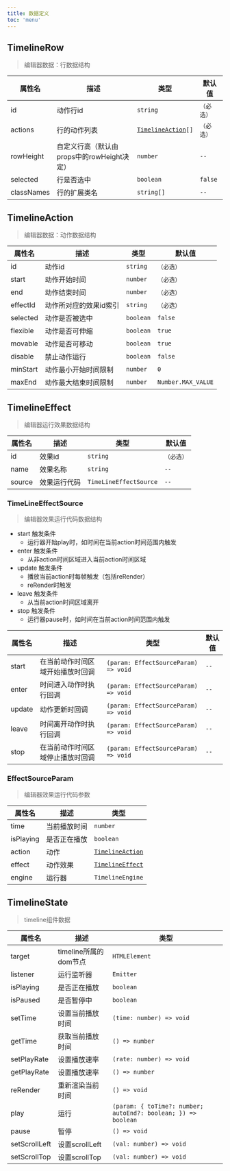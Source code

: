 ```yaml
---
title: 数据定义
toc: 'menu'
---
```


## TimelineRow

> 编辑器数据：行数据结构

<table>
  <thead>
    <tr>
      <th>属性名</th>
      <th>描述</th>
      <th>类型</th>
      <th>默认值</th>
    </tr>
  </thead>
  <tbody>
  </tbody>
    <tr>
      <td>id</td>
      <td>动作行id</td>
      <td>
        <code>string</code>
      </td>
      <td>
        <code>（必选）</code>
      </td>
    </tr>
    <tr>
      <td>actions</td>
      <td>行的动作列表</td>
      <td>
        <code><a href="/data#timelineaction">TimelineAction</a>[]</code>
      </td>
      <td>
        <code>（必选）</code>
      </td>
    </tr>
    <tr>
      <td>rowHeight</td>
      <td>自定义行高（默认由props中的rowHeight决定）</td>
      <td>
        <code>number</code>
      </td>
      <td>
        <code>--</code>
      </td>
    </tr>
    <tr>
      <td>selected</td>
      <td>行是否选中</td>
      <td>
        <code>boolean</code>
      </td>
      <td>
        <code>false</code>
      </td>
    </tr>
    <tr>
      <td>classNames</td>
      <td>行的扩展类名</td>
      <td>
        <code>string[]</code>
      </td>
      <td>
        <code>--</code>
      </td>
    </tr>
</table>


## TimelineAction

> 编辑器数据：动作数据结构

<table>
  <thead>
    <tr>
      <th>属性名</th>
      <th>描述</th>
      <th>类型</th>
      <th>默认值</th>
    </tr>
  </thead>
  <tbody>
  </tbody>
    <tr>
      <td>id</td>
      <td>动作id</td>
      <td>
        <code>string</code>
      </td>
      <td>
        <code>（必选）</code>
      </td>
    </tr>
    <tr>
      <td>start</td>
      <td>动作开始时间</td>
      <td>
        <code>number</code>
      </td>
      <td>
        <code>（必选）</code>
      </td>
    </tr>
    <tr>
      <td>end</td>
      <td>动作结束时间</td>
      <td>
        <code>number</code>
      </td>
      <td>
        <code>（必选）</code>
      </td>
    </tr>
    <tr>
      <td>effectId</td>
      <td>动作所对应的效果id索引</td>
      <td>
        <code>string</code>
      </td>
      <td>
        <code>（必选）</code>
      </td>
    </tr>
    <tr>
      <td>selected</td>
      <td>动作是否被选中</td>
      <td>
        <code>boolean</code>
      </td>
      <td>
        <code>false</code>
      </td>
    </tr>
    <tr>
      <td>flexible</td>
      <td>动作是否可伸缩</td>
      <td>
        <code>boolean</code>
      </td>
      <td>
        <code>true</code>
      </td>
    </tr>
    <tr>
      <td>movable</td>
      <td>动作是否可移动</td>
      <td>
        <code>boolean</code>
      </td>
      <td>
        <code>true</code>
      </td>
    </tr>
    <tr>
      <td>disable</td>
      <td>禁止动作运行</td>
      <td>
        <code>boolean</code>
      </td>
      <td>
        <code>false</code>
      </td>
    </tr>
    <tr>
      <td>minStart</td>
      <td>动作最小开始时间限制</td>
      <td>
        <code>number</code>
      </td>
      <td>
        <code>0</code>
      </td>
    </tr>
    <tr>
      <td>maxEnd</td>
      <td>动作最大结束时间限制</td>
      <td>
        <code>number</code>
      </td>
      <td>
        <code>Number.MAX_VALUE</code>
      </td>
    </tr>
</table>

## TimelineEffect

> 编辑器运行效果数据结构

<table>
  <thead>
    <tr>
      <th>属性名</th>
      <th>描述</th>
      <th>类型</th>
      <th>默认值</th>
    </tr>
  </thead>
  <tbody>
  </tbody>
    <tr>
      <td>id</td>
      <td>效果id</td>
      <td>
        <code>string</code>
      </td>
      <td>
        <code>（必选）</code>
      </td>
    </tr>
     <tr>
      <td>name</td>
      <td>效果名称</td>
      <td>
        <code>string</code>
      </td>
      <td>
        <code>--</code>
      </td>
    </tr>
     <tr>
      <td>source</td>
      <td>效果运行代码</td>
      <td>
        <code>TimeLineEffectSource</code>
      </td>
      <td>
        <code>--</code>
      </td>
    </tr>
</table>

### TimeLineEffectSource 

> 编辑器效果运行代码数据结构

+ start 触发条件
  + 运行器开始play时，如时间在当前action时间范围内触发
+ enter 触发条件
  + 从非action时间区域进入当前action时间区域
+ update 触发条件
  + 播放当前action时每帧触发（包括reRender）
  + reRender时触发
+ leave 触发条件
  + 从当前action时间区域离开
+ stop 触发条件
  + 运行器pause时，如时间在当前action时间范围内触发

<table>
  <thead>
    <tr>
      <th>属性名</th>
      <th>描述</th>
      <th>类型</th>
      <th>默认值</th>
    </tr>
  </thead>
  <tbody>
  </tbody>
    <tr>
      <td>start</td>
      <td>在当前动作时间区域开始播放时回调</td>
      <td>
        <code>(param: EffectSourceParam) => void</code>
      </td>
      <td>
        <code>--</code>
      </td>
    </tr>
     <tr>
      <td>enter</td>
      <td>时间进入动作时执行回调</td>
      <td>
        <code>(param: EffectSourceParam) => void</code>
      </td>
      <td>
        <code>--</code>
      </td>
    </tr>
     <tr>
      <td>update</td>
      <td> 动作更新时回调</td>
      <td>
        <code>(param: EffectSourceParam) => void</code>
      </td>
      <td>
        <code>--</code>
      </td>
    </tr>
     <tr>
      <td>leave</td>
      <td> 时间离开动作时执行回调</td>
      <td>
        <code>(param: EffectSourceParam) => void</code>
      </td>
      <td>
        <code>--</code>
      </td>
    </tr>
     <tr>
      <td>stop</td>
      <td> 在当前动作时间区域停止播放时回调</td>
      <td>
        <code>(param: EffectSourceParam) => void</code>
      </td>
      <td>
        <code>--</code>
      </td>
    </tr>
</table>

### EffectSourceParam

> 编辑器效果运行代码参数

<table>
  <thead>
    <tr>
      <th>属性名</th>
      <th>描述</th>
      <th>类型</th>
    </tr>
  </thead>
  <tbody>
  </tbody>
    <tr>
      <td>time</td>
      <td>当前播放时间</td>
      <td>
        <code>number</code>
      </td>
    </tr>
    <tr>
      <td>isPlaying</td>
      <td>是否正在播放</td>
      <td>
        <code>boolean</code>
      </td>
    </tr>
     <tr>
      <td>action</td>
      <td>动作</td>
      <td>
        <code><a href="/data#timelineaction">TimelineAction</a></code>
      </td>
    </tr>
     <tr>
      <td>effect</td>
      <td>动作效果</td>
      <td>
        <code><a href="/data#timelineeffect">TimelineEffect</a></code>
      </td>
    </tr>
     <tr>
      <td>engine</td>
      <td>运行器</td>
      <td>
        <code>TimelineEngine</code>
      </td>
    </tr>
</table>

## TimelineState

> timeline组件数据

<table>
  <thead>
    <tr>
      <th>属性名</th>
      <th>描述</th>
      <th>类型</th>
    </tr>
  </thead>
  <tbody>
  </tbody>
    <tr>
      <td>target</td>
      <td>timeline所属的dom节点</td>
      <td>
        <code>HTMLElement</code>
      </td>
    </tr>
     <tr>
      <td>listener</td>
      <td>运行监听器</td>
      <td>
        <code>Emitter</code>
      </td>
    </tr>
     <tr>
      <td>isPlaying</td>
      <td>是否正在播放</td>
      <td>
        <code>boolean</code>
      </td>
    </tr>
     <tr>
      <td>isPaused</td>
      <td>是否暂停中</td>
      <td>
        <code>boolean</code>
      </td>
    </tr>
     <tr>
      <td>setTime</td>
      <td>设置当前播放时间</td>
      <td>
        <code>(time: number) => void</code>
      </td>
    </tr>
     <tr>
      <td>getTime</td>
      <td>获取当前播放时间</td>
      <td>
        <code>() => number</code>
      </td>
    </tr>
     <tr>
      <td>setPlayRate</td>
      <td>设置播放速率</td>
      <td>
        <code>(rate: number) => void</code>
      </td>
    </tr>
     <tr>
      <td>getPlayRate</td>
      <td>设置播放速率</td>
      <td>
        <code>() => number</code>
      </td>
    </tr>
     <tr>
      <td>reRender</td>
      <td>重新渲染当前时间</td>
      <td>
        <code>() => void</code>
      </td>
    </tr>
     <tr>
      <td>play</td>
      <td>运行</td>
      <td>
        <code>(param: { toTime?: number; autoEnd?: boolean; }) => boolean</code>
      </td>
    </tr>
     <tr>
      <td>pause</td>
      <td>暂停</td>
      <td>
        <code>() => void</code>
      </td>
    </tr>
     <tr>
      <td>setScrollLeft</td>
      <td>设置scrollLeft</td>
      <td>
        <code>(val: number) => void</code>
      </td>
    </tr>
     <tr>
      <td>setScrollTop</td>
      <td>设置scrollTop</td>
      <td>
        <code>(val: number) => void</code>
      </td>
    </tr>
</table>



